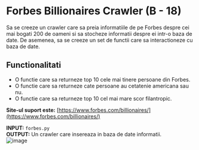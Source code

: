 # **Forbes Billionaires Crawler (B - 18)**

Sa se creeze un crawler care sa preia informatiile de pe Forbes despre cei mai bogati 200 de oameni si sa stocheze informatii despre ei intr-o baza de date. De asemenea, sa se creeze un set de functii care sa interactioneze cu baza de date.

## **Functionalitati**

- O functie care sa returneze top 10 cele mai tinere persoane din Forbes.  
- O functie care sa returneze cate persoane au cetatenie americana sau nu.  
- O functie care sa returneze top 10 cel mai mare scor filantropic.  

**Site-ul suport este:** [https://www.forbes.com/billionaires/](https://www.forbes.com/billionaires/)

**INPUT:** `forbes.py`  
**OUTPUT:** Un crawler care insereaza in baza de date informatii.  
![image](https://github.com/user-attachments/assets/2b5bb5b3-85c7-43ae-aa06-9fbe45b80028)
